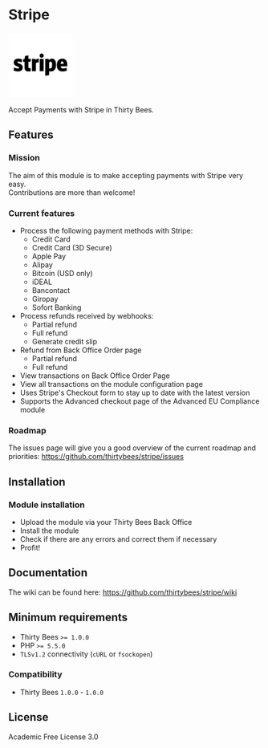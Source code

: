# Stripe
![Stripe](/views/img/stripebtnlogo.png)

Accept Payments with Stripe in Thirty Bees.

## Features
### Mission
The aim of this module is to make accepting payments with Stripe very easy.  
Contributions are more than welcome!

### Current features
- Process the following payment methods with Stripe: 
  - Credit Card
  - Credit Card (3D Secure)
  - Apple Pay
  - Alipay
  - Bitcoin (USD only)
  - iDEAL
  - Bancontact
  - Giropay
  - Sofort Banking
- Process refunds received by webhooks:
    - Partial refund
    - Full refund
    - Generate credit slip
- Refund from Back Office Order page
    - Partial refund
    - Full refund
- View transactions on Back Office Order Page
- View all transactions on the module configuration page
- Uses Stripe's Checkout form to stay up to date with the latest version
- Supports the Advanced checkout page of the Advanced EU Compliance module

### Roadmap
The issues page will give you a good overview of the current roadmap and priorities:
https://github.com/thirtybees/stripe/issues

## Installation
### Module installation
- Upload the module via your Thirty Bees Back Office
- Install the module
- Check if there are any errors and correct them if necessary
- Profit!

## Documentation
The wiki can be found here: https://github.com/thirtybees/stripe/wiki

## Minimum requirements
- Thirty Bees `>= 1.0.0`
- PHP `>= 5.5.0`
- `TLSv1.2` connectivity (`cURL` or `fsockopen`)

### Compatibility
- Thirty Bees `1.0.0` - `1.0.0`

## License
Academic Free License 3.0
